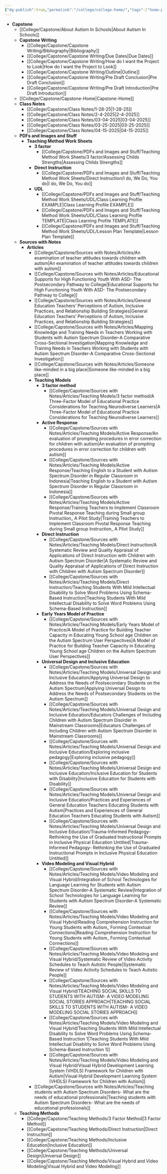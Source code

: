 ```yaml
---
{"dg-publish":true,"permalink":"/college/college-home/","tags":["home-page"]}
---
```




- **Capstone**
	- [[College/Capstone/About Autism In Schools\|About Autism In Schools]]
	- **Capstone Writing**
		- [[College/Capstone/Capstone Writing/Bibliography\|Bibliography]]
		- [[College/Capstone/Capstone Writing/Due Dates\|Due Dates]]
		- [[College/Capstone/Capstone Writing/How do I want the Project to Look\|How do I want the Project to Look]]
		- [[College/Capstone/Capstone Writing/Outline\|Outline]]
		- [[College/Capstone/Capstone Writing/Pre Draft Conclusion\|Pre Draft Conclusion]]
		- [[College/Capstone/Capstone Writing/Pre Draft Introduction\|Pre Draft Introduction]]
	- [[College/Capstone/Capstone-Home\|Capstone-Home]]
	- **Class Notes**
		- [[College/Capstone/Class Notes/1-28-25\|1-28-25]]
		- [[College/Capstone/Class Notes/2-4-2025\|2-4-2025]]
		- [[College/Capstone/Class Notes/03-04-2025\|03-04-2025]]
		- [[College/Capstone/Class Notes/03-25-2025\|03-25-2025]]
		- [[College/Capstone/Class Notes/04-15-2025\|04-15-2025]]
	- **PDFs and Images and Stuff**
		- **Teaching Method Work Sheets**
			- **3 factor**
				- [[College/Capstone/PDFs and Images and Stuff/Teaching Method Work Sheets/3 factor/Assessing Childs Strengths\|Assessing Childs Strengths]]
			- **Direct Instruction**
				- [[College/Capstone/PDFs and Images and Stuff/Teaching Method Work Sheets/Direct Instruction/I do, We Do, You do\|I do, We Do, You do]]
			- **UDL**
				- [[College/Capstone/PDFs and Images and Stuff/Teaching Method Work Sheets/UDL/Class Learning Profile EXAMPLE\|Class Learning Profile EXAMPLE]]
				- [[College/Capstone/PDFs and Images and Stuff/Teaching Method Work Sheets/UDL/Class Learning Profile TEMPLATE\|Class Learning Profile TEMPLATE]]
				- [[College/Capstone/PDFs and Images and Stuff/Teaching Method Work Sheets/UDL/Lesson Plan Template\|Lesson Plan Template]]
	- **Sources with Notes**
		- **Articles**
			- [[College/Capstone/Sources with Notes/Articles/An examination of teacher attitudes towards children with autism\|An examination of teacher attitudes towards children with autism]]
			- [[College/Capstone/Sources with Notes/Articles/Educational Supports for High Functioning Youth With ASD- The Postsecondary Pathway to College\|Educational Supports for High Functioning Youth With ASD- The Postsecondary Pathway to College]]
			- [[College/Capstone/Sources with Notes/Articles/General Education Teachers’ Perceptions of Autism, Inclusive Practices, and Relationship Building Strategies\|General Education Teachers’ Perceptions of Autism, Inclusive Practices, and Relationship Building Strategies]]
			- [[College/Capstone/Sources with Notes/Articles/Mapping Knowledge and Training Needs in Teachers Working with Students with Autism Spectrum Disorder-A Comparative Cross-Sectional Investigation\|Mapping Knowledge and Training Needs in Teachers Working with Students with Autism Spectrum Disorder-A Comparative Cross-Sectional Investigation]]
			- [[College/Capstone/Sources with Notes/Articles/Someone  like-minded in a big place\|Someone  like-minded in a big place]]
			- **Teaching Models**
				- **3 factor method**
					- [[College/Capstone/Sources with Notes/Articles/Teaching Models/3 factor method/A Three-Factor Model of Educational Practice Considerations for Teaching Neurodiverse Learners\|A Three-Factor Model of Educational Practice Considerations for Teaching Neurodiverse Learners]]
				- **Active Response**
					- [[College/Capstone/Sources with Notes/Articles/Teaching Models/Active Response/An evaluation of prompting procedures in error correction for children with autism\|An evaluation of prompting procedures in error correction for children with autism]]
					- [[College/Capstone/Sources with Notes/Articles/Teaching Models/Active Response/Teaching English to a Student with Autism Spectrum Disorder in Regular Classroom in Indonesia\|Teaching English to a Student with Autism Spectrum Disorder in Regular Classroom in Indonesia]]
					- [[College/Capstone/Sources with Notes/Articles/Teaching Models/Active Response/Training Teachers to Implement Classroom Pivotal Response Teaching during  Small group Instruction_ A Pilot Study\|Training Teachers to Implement Classroom Pivotal Response Teaching during  Small group Instruction_ A Pilot Study]]
				- **Direct Instruction**
					- [[College/Capstone/Sources with Notes/Articles/Teaching Models/Direct Instruction/A Systematic Review and Quality Appraisal of Applications of Direct Instruction with Children with Autism Spectrum Disorder\|A Systematic Review and Quality Appraisal of Applications of Direct Instruction with Children with Autism Spectrum Disorder]]
					- [[College/Capstone/Sources with Notes/Articles/Teaching Models/Direct Instruction/Teaching Students With Mild Intellectual  Disability to Solve Word Problems Using  Schema-Based Instruction\|Teaching Students With Mild Intellectual  Disability to Solve Word Problems Using  Schema-Based Instruction]]
				- **Early Years Model of Practice**
					- [[College/Capstone/Sources with Notes/Articles/Teaching Models/Early Years Model of Practice/A Model of Practice for Building Teacher Capacity in Educating Young School age Children on the Autism Spectrum User Perspectives\|A Model of Practice for Building Teacher Capacity in Educating Young School age Children on the Autism Spectrum User Perspectives]]
				- **Universal Design and Inclusive Education**
					- [[College/Capstone/Sources with Notes/Articles/Teaching Models/Universal Design and Inclusive Education/Applying Universal Design to Address the Needs of  Postsecondary Students on the Autism Spectrum\|Applying Universal Design to Address the Needs of  Postsecondary Students on the Autism Spectrum]]
					- [[College/Capstone/Sources with Notes/Articles/Teaching Models/Universal Design and Inclusive Education/Educators Challenges of Including Children with Autism Spectrum Disorder in Mainstream Classrooms\|Educators Challenges of Including Children with Autism Spectrum Disorder in Mainstream Classrooms]]
					- [[College/Capstone/Sources with Notes/Articles/Teaching Models/Universal Design and Inclusive Education/Exploring inclusive pedagogy\|Exploring inclusive pedagogy]]
					- [[College/Capstone/Sources with Notes/Articles/Teaching Models/Universal Design and Inclusive Education/Inclusive Education for Students with Disability\|Inclusive Education for Students with Disability]]
					- [[College/Capstone/Sources with Notes/Articles/Teaching Models/Universal Design and Inclusive Education/Practices and Experiences of General Education Teachers Educating Students with Autism\|Practices and Experiences of General Education Teachers Educating Students with Autism]]
					- [[College/Capstone/Sources with Notes/Articles/Teaching Models/Universal Design and Inclusive Education/Trauma-Informed  Pedagogy- Rethinking the Use of Graduated  Instructional Prompts in Inclusive Physical  Education Untitled\|Trauma-Informed  Pedagogy- Rethinking the Use of Graduated  Instructional Prompts in Inclusive Physical  Education Untitled]]
				- **Video Modeling and Visual Hybrid**
					- [[College/Capstone/Sources with Notes/Articles/Teaching Models/Video Modeling and Visual Hybrid/Integration of School Technologies for Language  Learning for Students with Autism Spectrum  Disorder-A Systematic Review\|Integration of School Technologies for Language  Learning for Students with Autism Spectrum  Disorder-A Systematic Review]]
					- [[College/Capstone/Sources with Notes/Articles/Teaching Models/Video Modeling and Visual Hybrid/Reading Comprehension Instruction for Young Students with Autism_ Forming Contextual Connections\|Reading Comprehension Instruction for Young Students with Autism_ Forming Contextual Connections]]
					- [[College/Capstone/Sources with Notes/Articles/Teaching Models/Video Modeling and Visual Hybrid/Systematic Review of Video Activity Schedules to Teach Autistic People\|Systematic Review of Video Activity Schedules to Teach Autistic People]]
					- [[College/Capstone/Sources with Notes/Articles/Teaching Models/Video Modeling and Visual Hybrid/TEACHING SOCIAL SKILLS TO STUDENTS WITH AUTISM- A VIDEO MODELING SOCIAL STORIES APPROACH\|TEACHING SOCIAL SKILLS TO STUDENTS WITH AUTISM- A VIDEO MODELING SOCIAL STORIES APPROACH]]
					- [[College/Capstone/Sources with Notes/Articles/Teaching Models/Video Modeling and Visual Hybrid/Teaching Students With Mild Intellectual  Disability to Solve Word Problems Using  Schema-Based Instruction 1\|Teaching Students With Mild Intellectual  Disability to Solve Word Problems Using  Schema-Based Instruction 1]]
					- [[College/Capstone/Sources with Notes/Articles/Teaching Models/Video Modeling and Visual Hybrid/Visual Hybrid Development Learning System (VHDLS) Framework for Children with Autism\|Visual Hybrid Development Learning System (VHDLS) Framework for Children with Autism]]
			- [[College/Capstone/Sources with Notes/Articles/Teaching students with Autism Spectrum Disorders- What are the needs of educational professionals\|Teaching students with Autism Spectrum Disorders- What are the needs of educational professionals]]
	- **Teaching Methods**
		- [[College/Capstone/Teaching Methods/3 Factor Method\|3 Factor Method]]
		- [[College/Capstone/Teaching Methods/Direct Instruction\|Direct Instruction]]
		- [[College/Capstone/Teaching Methods/Inclusive Education\|Inclusive Education]]
		- [[College/Capstone/Teaching Methods/Universal Design\|Universal Design]]
		- [[College/Capstone/Teaching Methods/Visual Hybrid and Video Modeling\|Visual Hybrid and Video Modeling]]




